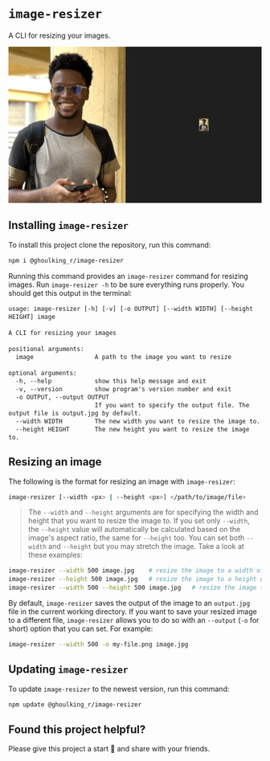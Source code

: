 # `image-resizer`
A CLI for resizing your images.

![comparing sizes](https://github.com/GhoulKingR/image-resizer/raw/main/assets/compare-sizes.png)
## Installing `image-resizer`
To install this project clone the repository, run this command:
```bash
npm i @ghoulking_r/image-resizer
```
Running this command provides an `image-resizer` command for resizing images. Run `image-resizer -h` to be sure everything runs properly. You should get this output in the terminal:
```
usage: image-resizer [-h] [-v] [-o OUTPUT] [--width WIDTH] [--height HEIGHT] image

A CLI for resizing your images

positional arguments:
  image                 A path to the image you want to resize

optional arguments:
  -h, --help            show this help message and exit
  -v, --version         show program's version number and exit
  -o OUTPUT, --output OUTPUT
                        If you want to specify the output file. The output file is output.jpg by default.
  --width WIDTH         The new width you want to resize the image to.
  --height HEIGHT       The new height you want to resize the image to.
```
## Resizing an image
The following is the format for resizing an image with `image-resizer`:
```bash
image-resizer [--width <px> | --height <px>] </path/to/image/file>
```
> The `--width` and `--height` arguments are for specifying the width and height that you want to resize the image to. If you set only `--width`, the `--height` value will automatically be calculated based on the image's aspect ratio, the same for `--height` too. You can set both `--width` and `--height` but you may stretch the image.
Take a look at these examples:
```bash
image-resizer --width 500 image.jpg    # resize the image to a width of 500px
image-resizer --height 500 image.jpg   # resize the image to a height of 500px
image-resizer --width 500 --height 500 image.jpg   # resize the image to a width and height of 500px
```
By default, `image-resizer` saves the output of the image to an `output.jpg` file in the current working directory. If you want to save your resized image to a different file, `image-resizer` allows you to do so with an `--output` (`-o` for short) option that you can set. For example:
```bash
image-resizer --width 500 -o my-file.png image.jpg
```
## Updating `image-resizer`
To update `image-resizer` to the newest version, run this command:
```bash
npm update @ghoulking_r/image-resizer
```
## Found this project helpful?
Please give this project a start 🌟 and share with your friends.
<!-- ## Found a bug, or want make a contribution to this project?
If you want to bring up an issue, improve the project, or want to make any fixes, be sure to take a look the [Contrubutors guideline](https://github.com/GhoulKingR/image-resizer/blob/main/CONTRIBUTIONS.md). It tells you everything you need to know. -->